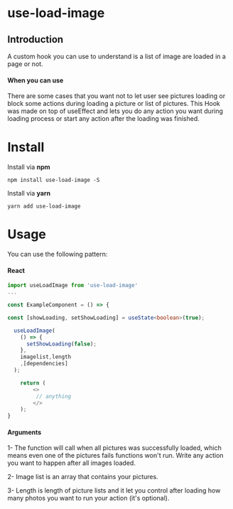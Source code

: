 # use-load-image

## Introduction

A custom hook you can use to understand is a list of image are loaded in a page or not.

#### When you can use

There are some cases that you want not to let user see pictures loading or block some actions during loading a picture or list of pictures. This Hook was
made on top of useEffect and lets you do any action you want during loading process or start any action after the loading was finished.

# Install

Install via **npm**

```shell
npm install use-load-image -S
```

Install via **yarn**

```shell
yarn add use-load-image
```

# Usage

You can use the following pattern:

#### React

```ts
import useLoadImage from 'use-load-image'
...

const ExampleComponent = () => {

const [showLoading, setShowLoading] = useState<boolean>(true);

  useLoadImage(
    () => {
      setShowLoading(false);
    },
    imagelist,length
    ,[dependencies]
  );

    return (
        <>
         // anything
        </>
    );
}

```

#### Arguments

1- The function will call when all pictures was successfully loaded, which means even one of the pictures fails functions won't run. Write any action you want to happen after all images loaded.

2- Image list is an array that contains your pictures.

3- Length is length of picture lists and it let you control after loading how many photos you want to run your action (it's optional).

